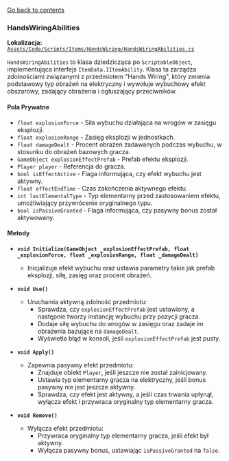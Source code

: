 [Go back to contents](../../../contents.md)

### HandsWiringAbilities

**Lokalizacja:** [`Assets/Code/Scripts/Items/HandsWiring/HandsWiringAbilities.cs`](../../../../Assets/Code/Scripts/Items/HandsWiring/HandsWiringAbilities.cs)

`HandsWiringAbilities` to klasa dziedzicząca po `ScriptableObject`, implementująca interfejs `ItemData.IItemAbility`. Klasa ta zarządza zdolnościami związanymi z przedmiotem "Hands Wiring", który zmienia podstawowy typ obrażeń na elektryczny i wywołuje wybuchowy efekt obszarowy, zadający obrażenia i ogłuszający przeciwników.

#### Pola Prywatne

- `float explosionForce` - Siła wybuchu działająca na wrogów w zasięgu eksplozji.
- `float explosionRange` - Zasięg eksplozji w jednostkach.
- `float damageDealt` - Procent obrażeń zadawanych podczas wybuchu, w stosunku do obrażeń bazowych gracza.
- `GameObject explosionEffectPrefab` - Prefab efektu eksplozji.
- `Player player` - Referencja do gracza.
- `bool isEffectActive` - Flaga informująca, czy efekt wybuchu jest aktywny.
- `float effectEndTime` - Czas zakończenia aktywnego efektu.
- `int lastElementalType` - Typ elementarny przed zastosowaniem efektu, umożliwiający przywrócenie oryginalnego typu.
- `bool isPassiveGranted` - Flaga informująca, czy pasywny bonus został aktywowany.

#### Metody

- **`void Initialize(GameObject _explosionEffectPrefab, float _explosionForce, float _explosionRange, float _damageDealt)`**
    - Inicjalizuje efekt wybuchu oraz ustawia parametry takie jak prefab eksplozji, siłę, zasięg oraz procent obrażeń.

- **`void Use()`**
    - Uruchamia aktywną zdolność przedmiotu:
        - Sprawdza, czy `explosionEffectPrefab` jest ustawiony, a następnie tworzy instancję wybuchu przy pozycji gracza.
        - Dodaje siłę wybuchu do wrogów w zasięgu oraz zadaje im obrażenia bazujące na `damageDealt`.
        - Wyświetla błąd w konsoli, jeśli `explosionEffectPrefab` jest pusty.

- **`void Apply()`**
    - Zapewnia pasywny efekt przedmiotu:
        - Znajduje obiekt `Player`, jeśli jeszcze nie został zainicjowany.
        - Ustawia typ elementarny gracza na elektryczny, jeśli bonus pasywny nie jest jeszcze aktywny.
        - Sprawdza, czy efekt jest aktywny, a jeśli czas trwania upłynął, wyłącza efekt i przywraca oryginalny typ elementarny gracza.

- **`void Remove()`**
    - Wyłącza efekt przedmiotu:
        - Przywraca oryginalny typ elementarny gracza, jeśli efekt był aktywny.
        - Wyłącza pasywny bonus, ustawiając `isPassiveGranted` na `false`.